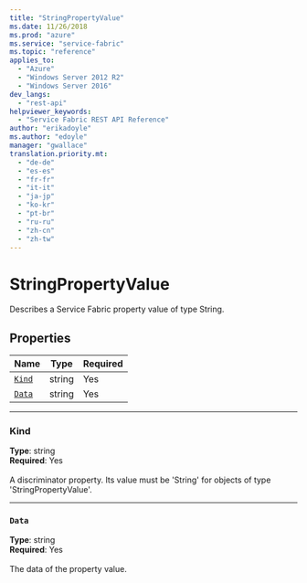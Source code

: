 ```yaml
---
title: "StringPropertyValue"
ms.date: 11/26/2018
ms.prod: "azure"
ms.service: "service-fabric"
ms.topic: "reference"
applies_to: 
  - "Azure"
  - "Windows Server 2012 R2"
  - "Windows Server 2016"
dev_langs: 
  - "rest-api"
helpviewer_keywords: 
  - "Service Fabric REST API Reference"
author: "erikadoyle"
ms.author: "edoyle"
manager: "gwallace"
translation.priority.mt: 
  - "de-de"
  - "es-es"
  - "fr-fr"
  - "it-it"
  - "ja-jp"
  - "ko-kr"
  - "pt-br"
  - "ru-ru"
  - "zh-cn"
  - "zh-tw"
---
```

# StringPropertyValue

Describes a Service Fabric property value of type String.

## Properties
| Name | Type | Required |
| --- | --- | --- |
| [`Kind`](#kind) | string | Yes |
| [`Data`](#data) | string | Yes |

____
### Kind
__Type__: string <br/>
__Required__: Yes <br/>
<br/>
A discriminator property. Its value must be 'String' for objects of type 'StringPropertyValue'.

____
### `Data`
__Type__: string <br/>
__Required__: Yes<br/>
<br/>
The data of the property value.
